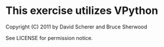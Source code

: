 # This exercise utilizes VPython

Copyright (C) 2011 by David Scherer and Bruce Sherwood

See LICENSE for permission notice. 
